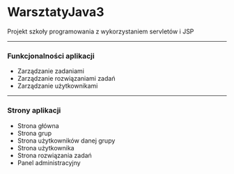 # WarsztatyJava3

Projekt szkoły programowania z wykorzystaniem servletów i JSP

--------

### Funkcjonalności aplikacji

- Zarządzanie zadaniami
- Zarządzanie rozwiązaniami zadań
- Zarządzanie użytkownikami
---
### Strony aplikacji

- Strona główna
- Strona grup
- Strona użytkowników danej grupy
- Strona użytkownika
- Strona rozwiązania zadań
- Panel administracyjny
